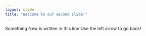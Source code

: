 ```yaml
---
layout: slide
title: "Welcome to our second slide!"
---
```

Something New is written in this line 
Use the left arrow to go back!
